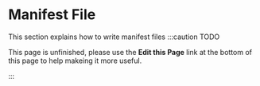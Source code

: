 Manifest File
=======================
This section explains how to write manifest files
:::caution TODO

This page is unfinished, please use the **Edit this Page** link at the bottom of this page to help makeing it more useful.

:::
